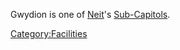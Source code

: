 Gwydion is one of [Neit](/Neit "wikilink")'s
[Sub-Capitols](/Sub-Capitol "wikilink").

[Category:Facilities](/Category:Facilities "wikilink")
